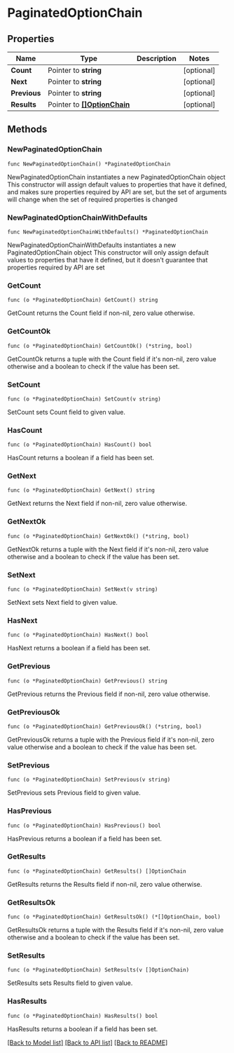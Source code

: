 # PaginatedOptionChain

## Properties

Name | Type | Description | Notes
------------ | ------------- | ------------- | -------------
**Count** | Pointer to **string** |  | [optional] 
**Next** | Pointer to **string** |  | [optional] 
**Previous** | Pointer to **string** |  | [optional] 
**Results** | Pointer to [**[]OptionChain**](OptionChain.md) |  | [optional] 

## Methods

### NewPaginatedOptionChain

`func NewPaginatedOptionChain() *PaginatedOptionChain`

NewPaginatedOptionChain instantiates a new PaginatedOptionChain object
This constructor will assign default values to properties that have it defined,
and makes sure properties required by API are set, but the set of arguments
will change when the set of required properties is changed

### NewPaginatedOptionChainWithDefaults

`func NewPaginatedOptionChainWithDefaults() *PaginatedOptionChain`

NewPaginatedOptionChainWithDefaults instantiates a new PaginatedOptionChain object
This constructor will only assign default values to properties that have it defined,
but it doesn't guarantee that properties required by API are set

### GetCount

`func (o *PaginatedOptionChain) GetCount() string`

GetCount returns the Count field if non-nil, zero value otherwise.

### GetCountOk

`func (o *PaginatedOptionChain) GetCountOk() (*string, bool)`

GetCountOk returns a tuple with the Count field if it's non-nil, zero value otherwise
and a boolean to check if the value has been set.

### SetCount

`func (o *PaginatedOptionChain) SetCount(v string)`

SetCount sets Count field to given value.

### HasCount

`func (o *PaginatedOptionChain) HasCount() bool`

HasCount returns a boolean if a field has been set.

### GetNext

`func (o *PaginatedOptionChain) GetNext() string`

GetNext returns the Next field if non-nil, zero value otherwise.

### GetNextOk

`func (o *PaginatedOptionChain) GetNextOk() (*string, bool)`

GetNextOk returns a tuple with the Next field if it's non-nil, zero value otherwise
and a boolean to check if the value has been set.

### SetNext

`func (o *PaginatedOptionChain) SetNext(v string)`

SetNext sets Next field to given value.

### HasNext

`func (o *PaginatedOptionChain) HasNext() bool`

HasNext returns a boolean if a field has been set.

### GetPrevious

`func (o *PaginatedOptionChain) GetPrevious() string`

GetPrevious returns the Previous field if non-nil, zero value otherwise.

### GetPreviousOk

`func (o *PaginatedOptionChain) GetPreviousOk() (*string, bool)`

GetPreviousOk returns a tuple with the Previous field if it's non-nil, zero value otherwise
and a boolean to check if the value has been set.

### SetPrevious

`func (o *PaginatedOptionChain) SetPrevious(v string)`

SetPrevious sets Previous field to given value.

### HasPrevious

`func (o *PaginatedOptionChain) HasPrevious() bool`

HasPrevious returns a boolean if a field has been set.

### GetResults

`func (o *PaginatedOptionChain) GetResults() []OptionChain`

GetResults returns the Results field if non-nil, zero value otherwise.

### GetResultsOk

`func (o *PaginatedOptionChain) GetResultsOk() (*[]OptionChain, bool)`

GetResultsOk returns a tuple with the Results field if it's non-nil, zero value otherwise
and a boolean to check if the value has been set.

### SetResults

`func (o *PaginatedOptionChain) SetResults(v []OptionChain)`

SetResults sets Results field to given value.

### HasResults

`func (o *PaginatedOptionChain) HasResults() bool`

HasResults returns a boolean if a field has been set.


[[Back to Model list]](../README.md#documentation-for-models) [[Back to API list]](../README.md#documentation-for-api-endpoints) [[Back to README]](../README.md)


